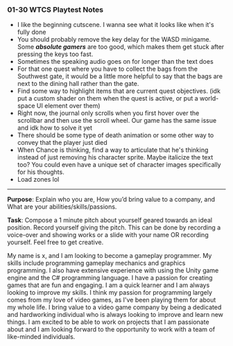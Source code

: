 ### 01-30 WTCS Playtest Notes
- I like the beginning cutscene. I wanna see what it looks like when it's fully done 
- You should probably remove the key delay for the WASD minigame. Some ***absolute gamers*** are too good, which makes them get stuck after pressing the keys too fast.
- Sometimes the speaking audio goes on for longer than the text does
- For that one quest where you have to collect the bags from the Southwest gate, it would be a little more helpful to say that the bags are next to the dining hall rather than the gate.
- Find some way to highlight items that are current quest objectives. (idk put a custom shader on them when the quest is active, or put a world-space UI element over them)
- Right now, the journal only scrolls when you first hover over the scrollbar and then use the scroll wheel. Our game has the same issue and idk how to solve it yet
- There should be some type of death animation or some other way to convey that the player just died
- When Chance is thinking, find a way to articulate that he's thinking instead of just removing his character sprite. Maybe italicize the text too? You could even have a unique set of character images specifically for his thoughts.
- Load zones lol

---

**Purpose**: Explain who you are, How you’d bring value to a company, and What are your abilities/skills/passions.

**Task**: Compose a 1 minute pitch about yourself geared towards an ideal position. Record yourself giving the pitch. This can be done by recording a voice-over and showing works or a slide with your name OR recording yourself. Feel free to get creative.

My name is x, and I am looking to become a gameplay programmer. My skills include programming gameplay mechanics and graphics programming. I also have extensive experience with using the Unity game engine and the C# programming language. I have a passion for creating games that are fun and engaging. I am a quick learner and I am always looking to improve my skills. I think my passion for programming largely comes from my love of video games, as I've been playing them for about my whole life. I bring value to a video game company by being a dedicated and hardworking individual who is always looking to improve and learn new things. I am excited to be able to work on projects that I am passionate about and I am looking forward to the opportunity to work with a team of like-minded individuals.

